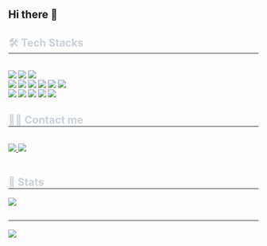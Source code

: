 ## Hi there 👋

<!--
**jo94kr/jo94kr** is a ✨ _special_ ✨ repository because its `README.md` (this file) appears on your GitHub profile.

Here are some ideas to get you started:

- 🔭 I’m currently working on ...
- 🌱 I’m currently learning ...
- 👯 I’m looking to collaborate on ...
- 🤔 I’m looking for help with ...
- 💬 Ask me about ...
- 📫 How to reach me: ...
- 😄 Pronouns: ...
- ⚡ Fun fact: ...
-->

<div style="text-align: left;">
    <h2 style="border-bottom: 1px solid #21262d; color: #c9d1d9;"> 🛠️ Tech Stacks </h2> <br>
    <img src="https://img.shields.io/badge/Java-007396?style=for-the-badge&logo=Java&logoColor=white">
    <img src="https://img.shields.io/badge/Spring Boot-6DB33F?style=for-the-badge&logo=Spring Boot&logoColor=white">
    <img src="https://img.shields.io/badge/JPA-%236DB33F?style=for-the-badge">
    <br>
    <img src="https://img.shields.io/badge/elasticsearch-%23005571?style=for-the-badge&logo=elasticsearch&logoColor=white">
    <img src="https://img.shields.io/badge/logstash-%23005571?style=for-the-badge&logo=logstash&logoColor=white">
    <img src="https://img.shields.io/badge/beats-%23005571?style=for-the-badge&logo=beats&logoColor=white">
    <img src="https://img.shields.io/badge/kibana-%23005571?style=for-the-badge&logo=kibana&logoColor=white">
    <img src="https://img.shields.io/badge/MySQL-4479A1?style=for-the-badge&logo=MySQL&logoColor=white">
    <img src="https://img.shields.io/badge/Oracle-F80000?style=for-the-badge&logo=Oracle&logoColor=white">
    <br>
    <img src="https://img.shields.io/badge/rabbitmq-%23FF6600?style=for-the-badge&logo=rabbitmq&logoColor=white">
    <img src="https://img.shields.io/badge/redis-%23FF0000?style=for-the-badge">
    <img src="https://img.shields.io/badge/Docker-2496ED?style=for-the-badge&logo=Docker&logoColor=white">
    <img src="https://img.shields.io/badge/Jenkins-D24939?style=for-the-badge&logo=Jenkins&logoColor=white">
    <img src="https://img.shields.io/badge/Git-F05032?style=for-the-badge&logo=Git&logoColor=white">
</div>
</div>
<div style="text-align: left;">
    <h2 style="border-bottom: 1px solid #21262d; color: #c9d1d9;"> 🧑‍💻 Contact me </h2> <br>
    <div style="text-align: left;">
        <a href=https://jo94kr.github.io/> <img src="https://img.shields.io/badge/gitBlog-%23000000?style=for-the-badge&logo=GitBook"> </a>
        <a href=mailto:wls94kr@gamil.com> <img src="https://img.shields.io/badge/Gmail-EA4335?style=for-the-badge&logo=Gmail&logoColor=white&link=mailto:wls94kr@gamil.com"> </a>
    </div>  <br>
    <div style="text-align: left;">  </div>
</div>
<div style="text-align: left;">
    <h2 style="border-bottom: 1px solid #21262d; color: #c9d1d9;"> 🏅 Stats </h2>
    <div style="text-align: left;"> <img src="https://github-readme-stats.vercel.app/api?username=jo94kr&bg_color=60,2d7be1,77258d&title_color=ffffff&text_color=ffffff"/>  </div>
</div>

<div style="text-align: left;">
    <h2 style="border-bottom: 1px solid #21262d; color: #c9d1d9;"></h2>
    <a href="https://hits.seeyoufarm.com"><img src="https://hits.seeyoufarm.com/api/count/incr/badge.svg?url=https%3A%2F%2Fgithub.com%2Fjo94kr&count_bg=%23545553&title_bg=%237AC2FF&icon=github.svg&icon_color=%23FFFFFF&title=visit&edge_flat=true"/></a>
</div>
